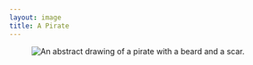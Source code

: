 ```yaml
---
layout: image
title: A Pirate
---
```

<figure class="bleed">
<img src="/img/emil-drawing/IMG_1008.jpg" alt="An abstract drawing of a pirate with a beard and a scar.">
</figure>
